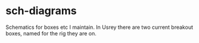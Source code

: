 # sch-diagrams
Schematics for boxes etc I maintain. 
In Usrey there are two current breakout boxes, named for the rig they are on. 
